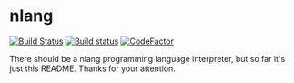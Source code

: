 # nlang

[![Build Status](https://travis-ci.org/SharpyTeam/nlang.svg?branch=master)](https://travis-ci.org/SharpyTeam/nlang)
[![Build status](https://ci.appveyor.com/api/projects/status/93jtkv03wbb6ao8i?svg=true)](https://ci.appveyor.com/project/_GoltikRee_/nlang)
[![CodeFactor](https://www.codefactor.io/repository/github/sharpyteam/nlang/badge)](https://www.codefactor.io/repository/github/sharpyteam/nlang)

There should be a nlang programming language interpreter, but so far it's just this README. Thanks for your attention.
